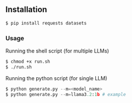## Installation
```python
$ pip install requests datasets
```

### Usage

Running the shell script (for multiple LLMs)
```sh
$ chmod +x run.sh
$ ./run.sh
```

Running the python script (for single LLM)
```python
$ python generate.py --m=<model_name>
$ python generate.py --m=llama3.2:1b # example
```